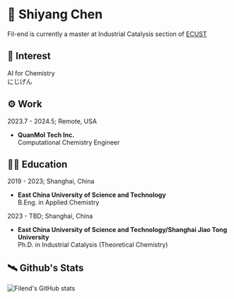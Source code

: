 # :wave: Shiyang Chen
  Fil-end is currently a master at Industrial Catalysis section of [ECUST](https://chem.ecust.edu.cn/)
## :basketball: Interest
  AI for Chemistry  
  にじげん  
## :gear: Work
2023.7 - 2024.5; Remote, USA
  - **QuanMol Tech Inc.**  
    Computational Chemistry Engineer
## :man_student: Education
2019 - 2023; Shanghai, China
  - **East China University of Science and Technology**  
    B.Eng. in Applied Chemistry  
    
2023 - TBD; Shanghai, China
  - **East China University of Science and Technology/Shanghai Jiao Tong University**  
    Ph.D. in Industrial Catalysis (Theoretical Chemistry)  
## :artificial_satellite: Github's Stats
![Filend's GitHub stats](https://github-readme-stats.vercel.app/api?username=Fil-end&show_icons=true&theme=radical)
